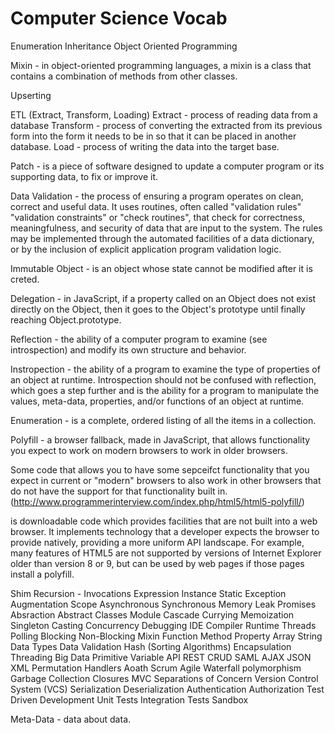 # Computer Science Vocab

Enumeration
Inheritance
Object Oriented Programming

Mixin - in object-oriented programming languages, a mixin is a class that contains a combination of methods from other classes.

Upserting

ETL (Extract, Transform, Loading)
Extract - process of reading data from a database
Transform - process of converting the extracted from its previous form into the form it needs to be in so that it can be placed in another database. 
Load - process of writing the data into the target base.

Patch - is a piece of software designed to update a computer program or its supporting data, to fix or improve it. 

Data Validation - the process of ensuring a program operates on clean, correct and useful data. It uses routines, often called "validation rules" "validation constraints" or "check routines", that check for correctness, meaningfulness, and security of data that are input to the system. The rules may be implemented through the automated facilities of a data dictionary, or by the inclusion of explicit application program validation logic.

Immutable Object - is an object whose state cannot be modified after it is creted.

Delegation - in JavaScript, if a property called on an Object does not exist directly on the Object, then it goes to the Object's prototype until finally reaching Object.prototype. 

Reflection - the ability of a computer program to examine (see introspection) and modify its own structure and behavior.

Instropection -  the ability of a program to examine the type of properties of an object at runtime. Introspection should not be confused with reflection, which goes a step further and is the ability for a program to manipulate the values, meta-data, properties, and/or functions of an object at runtime. 

Enumeration - is a complete, ordered listing of all the items in a collection.

Polyfill - a browser fallback, made in JavaScript, that allows functionality you expect to work on modern browsers to work in older browsers.

Some code that allows you to have some sepceifct functionality that you expect in current or "modern" browsers to also work in other browsers that do not have the support for that functionality built in.(http://www.programmerinterview.com/index.php/html5/html5-polyfill/)

is downloadable code which provides facilities that are not built into a web browser. It implements technology that a developer expects the browser to provide natively, providing a more uniform API landscape. For example, many features of HTML5 are not supported by versions of Internet Explorer older than version 8 or 9, but can be used by web pages if those pages install a polyfill.

Shim
Recursion - 
Invocations
Expression
Instance
Static
Exception
Augmentation
Scope
Asynchronous
Synchronous
Memory Leak
Promises
Absraction
Abstract Classes
Module
Cascade
Currying
Memoization
Singleton
Casting
Concurrency
Debugging
IDE
Compiler
Runtime
Threads	
Polling
Blocking
Non-Blocking
Mixin
Function
Method
Property
Array
String
Data Types
Data Validation
Hash (Sorting Algorithms)
Encapsulation
Threading
Big Data
Primitive Variable
API
REST
CRUD
SAML
AJAX
JSON
XML
Permutation
Handlers
Aoath
Scrum 
Agile
Waterfall
polymorphism
Garbage Collection
Closures
MVC
Separations of Concern
Version Control System (VCS)
Serialization
Deserialization
Authentication
Authorization
Test Driven Development
Unit Tests
Integration Tests
Sandbox

Meta-Data - data about data.